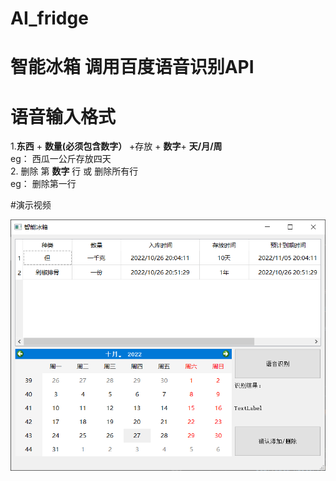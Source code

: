 # AI_fridge
# 智能冰箱 调用百度语音识别API  
# 语音输入格式  
1.**东西** + **数量(必须包含数字）**  +存放 + **数字**+ **天/月/周**  
eg： 西瓜一公斤存放四天  
2. 删除 第 **数字** 行  或 删除所有行  
eg： 删除第一行

#演示视频 

[![video](https://github.com/karlmaji/AI_fridge/blob/master/show.png)](https://user-images.githubusercontent.com/98312782/198295511-05cdb85f-4f30-48ad-a822-2ea0f34db31e.mp4)


